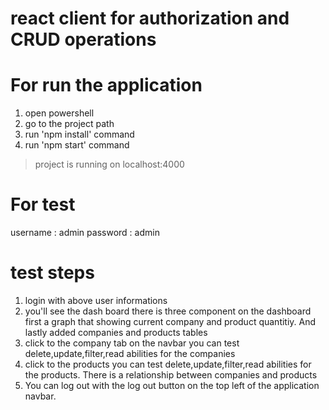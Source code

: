 # react client for authorization and CRUD operations
# For run the application 
1. open powershell
2. go to the project path
3. run 'npm install' command
4. run 'npm start' command 
> project is running on localhost:4000

# For test
username : admin
password : admin

# test steps
1. login with above user informations
2. you'll see the dash board there is three component on the dashboard first a graph that showing current company and product quantitiy. And lastly added companies and products tables
3. click to the company tab on the navbar you can test  delete,update,filter,read abilities for the companies
4. click to the products  you can test  delete,update,filter,read abilities for the products. There is a relationship between companies and products 
5. You can log out with the log out button on the top left of the application navbar.

